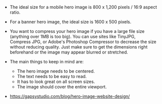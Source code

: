* The ideal size for a mobile hero image is 800 x 1,200 pixels / 16:9 aspect ratio.

* For a banner hero image, the ideal size is 1600 x 500 pixels.

* You want to compress your hero image if you have a large file size (anything over 1MB is too big). You can use sites like TinyJPG, Compress JPG, or Adobe's Photoshop Compressor to decrease the size without reducing quality. Just make sure to get the dimensions right beforehand or the image may appear blurred or stretched.

* The main things to keep in mind are:
    * The hero image needs to be centered.
    * The text needs to be easy to read.
    * It has to look great on all screen sizes.
    * The image should cover the entire viewport.

* https://gapsystudio.com/blog/hero-image-website-design/